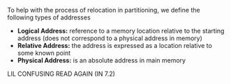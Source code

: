 To help with the process of relocation in partitioning, we define the following types of addresses 
- **Logical Address:** reference to a memory location relative to the starting address (does not correspond to a physical address in memory)
- **Relative Address:** the address is expressed as a location relative to some known point 
- **Physical Address:** is an absolute address in main memory 

LIL CONFUSING READ AGAIN (IN 7.2)